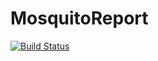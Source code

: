 # MosquitoReport

[![Build Status](https://travis-ci.org/coding4people/mosquito-report-api.svg)](https://travis-ci.org/coding4people/mosquito-report-api)
